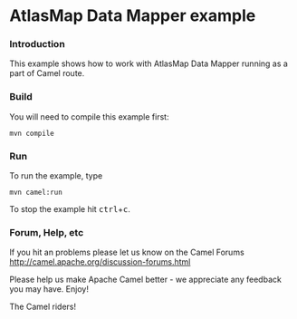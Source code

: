 # AtlasMap Data Mapper example


### Introduction

This example shows how to work with AtlasMap Data Mapper running as a part of Camel route.

### Build

You will need to compile this example first:

	mvn compile

### Run

To run the example, type

	mvn camel:run

To stop the example hit <kbd>ctrl</kbd>+<kbd>c</kbd>.

### Forum, Help, etc

If you hit an problems please let us know on the Camel Forums
	<http://camel.apache.org/discussion-forums.html>

Please help us make Apache Camel better - we appreciate any feedback you may
have.  Enjoy!


The Camel riders!
